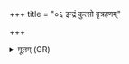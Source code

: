+++
title = "०६ इन्द्रं कुत्सो वृत्रहणम्"

+++
<details><summary>मूलम् (GR)</summary>

इन्द्रं कुत्सो वृत्रहणं शचीपतिं  
काटे निबाढ ऋषिर् अह्वद् ऊतये । +++(Bhatt. nivāḍha)+++  
रथं न दुर्गाद् वसवः सुदानवो  
विश्वस्मान् नो अंहसो निष् पिपर्तन ॥
</details>